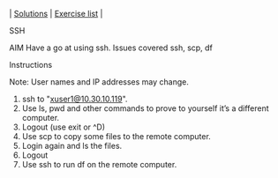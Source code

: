 | [Solutions](shell_exercise8_ssh_sol.md) | [Exercise list](shell_exercise_index.md) |

SSH

AIM
Have a go at using ssh.
Issues covered
ssh, scp, df

Instructions

Note: User names and IP addresses may change.

1.	ssh to "xuser1@10.30.10.119". 
2.	Use ls, pwd and other commands to prove to yourself it’s a different computer.
3.	Logout (use exit or ^D)
4.	Use scp to copy some files to the remote computer. 
5.	Login again and ls the files. 
6.	Logout
7.	Use ssh to run df on the remote computer.

